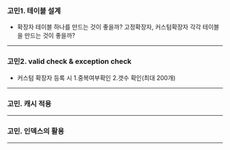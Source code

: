 ### 고민1. 테이블 설계
- 확장자 테이블 하나를 만드는 것이 좋을까? 고정확장자, 커스텀확장자 각각 테이블을 만드는 것이 좋을까?
---
### 고민2. valid check & exception check
- 커스텀 확장자 등록 시 1.중복여부확인 2.갯수 확인(최대 200개)
---
### 고민. 캐시 적용

---
### 고민. 인덱스의 활용

---